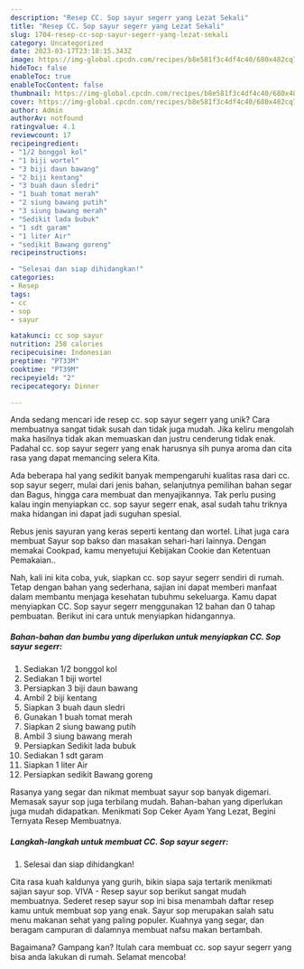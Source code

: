 ```yaml
---
description: "Resep CC. Sop sayur segerr yang Lezat Sekali"
title: "Resep CC. Sop sayur segerr yang Lezat Sekali"
slug: 1704-resep-cc-sop-sayur-segerr-yang-lezat-sekali
category: Uncategorized
date: 2023-03-17T23:18:15.343Z
image: https://img-global.cpcdn.com/recipes/b8e581f3c4df4c40/680x482cq70/cc-sop-sayur-segerr-foto-resep-utama.jpg
hideToc: false
enableToc: true
enableTocContent: false
thumbnail: https://img-global.cpcdn.com/recipes/b8e581f3c4df4c40/680x482cq70/cc-sop-sayur-segerr-foto-resep-utama.jpg
cover: https://img-global.cpcdn.com/recipes/b8e581f3c4df4c40/680x482cq70/cc-sop-sayur-segerr-foto-resep-utama.jpg
author: Admin
authorAv: notfound
ratingvalue: 4.1
reviewcount: 17
recipeingredient:
- "1/2 bonggol kol"
- "1 biji wortel"
- "3 biji daun bawang"
- "2 biji kentang"
- "3 buah daun sledri"
- "1 buah tomat merah"
- "2 siung bawang putih"
- "3 siung bawang merah"
- "Sedikit lada bubuk"
- "1 sdt garam"
- "1 liter Air"
- "sedikit Bawang goreng"
recipeinstructions:

- "Selesai dan siap dihidangkan!"
categories:
- Resep
tags:
- cc
- sop
- sayur

katakunci: cc sop sayur 
nutrition: 258 calories
recipecuisine: Indonesian
preptime: "PT33M"
cooktime: "PT39M"
recipeyield: "2"
recipecategory: Dinner

---
```





Anda sedang mencari ide resep cc. sop sayur segerr yang unik? Cara membuatnya sangat tidak susah dan tidak juga mudah. Jika keliru mengolah maka hasilnya tidak akan memuaskan dan justru cenderung tidak enak. Padahal cc. sop sayur segerr yang enak harusnya sih punya aroma dan cita rasa yang dapat memancing selera Kita.





Ada beberapa hal yang sedikit banyak mempengaruhi kualitas rasa dari cc. sop sayur segerr, mulai dari jenis bahan, selanjutnya pemilihan bahan segar dan Bagus, hingga cara membuat dan menyajikannya. Tak perlu pusing kalau ingin menyiapkan cc. sop sayur segerr enak,      asal sudah tahu triknya maka hidangan ini dapat jadi suguhan spesial.














Rebus jenis sayuran yang keras seperti kentang dan wortel. Lihat juga cara membuat Sayur sop bakso dan masakan sehari-hari lainnya. Dengan memakai Cookpad, kamu menyetujui Kebijakan Cookie dan Ketentuan Pemakaian..






Nah, kali ini kita coba, yuk, siapkan cc. sop sayur segerr sendiri di rumah. Tetap dengan bahan yang sederhana, sajian ini dapat memberi manfaat dalam membantu menjaga kesehatan tubuhmu sekeluarga. Kamu dapat menyiapkan CC. Sop sayur segerr menggunakan 12 bahan dan 0 tahap pembuatan. Berikut ini cara untuk menyiapkan hidangannya.

<!--inarticleads1-->

##### Bahan-bahan dan bumbu yang diperlukan untuk menyiapkan CC. Sop sayur segerr:

1. Sediakan 1/2 bonggol kol
1. Sediakan 1 biji wortel
1. Persiapkan 3 biji daun bawang
1. Ambil 2 biji kentang
1. Siapkan 3 buah daun sledri
1. Gunakan 1 buah tomat merah
1. Siapkan 2 siung bawang putih
1. Ambil 3 siung bawang merah
1. Persiapkan Sedikit lada bubuk
1. Sediakan 1 sdt garam
1. Siapkan 1 liter Air
1. Persiapkan sedikit Bawang goreng


Rasanya yang segar dan nikmat membuat sayur sop banyak digemari. Memasak sayur sop juga terbilang mudah. Bahan-bahan yang diperlukan juga mudah didapatkan. Menikmati Sop Ceker Ayam Yang Lezat, Begini Ternyata Resep Membuatnya. 

<!--inarticleads2-->

##### Langkah-langkah untuk membuat CC. Sop sayur segerr:


1. Selesai dan siap dihidangkan!

Cita rasa kuah kaldunya yang gurih, bikin siapa saja tertarik menikmati sajian sayur sop. VIVA - Resep sayur sop berikut sangat mudah membuatnya. Sederet resep sayur sop ini bisa menambah daftar resep kamu untuk membuat sop yang enak. Sayur sop merupakan salah satu menu makanan sehat yang paling populer. Kuahnya yang segar, dan beragam campuran di dalamnya membuat nafsu makan bertambah. 

Bagaimana? Gampang kan? Itulah cara membuat cc. sop sayur segerr yang bisa anda lakukan di rumah. Selamat mencoba!
